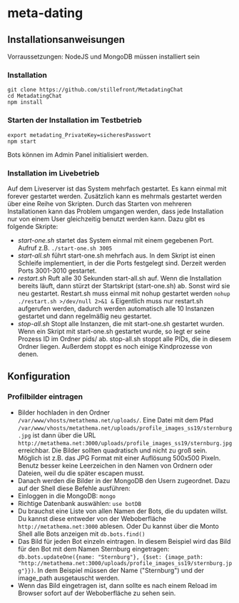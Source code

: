 # meta-dating

## Installationsanweisungen

Vorraussetzungen: NodeJS und MongoDB müssen installiert sein

### Installation

```
git clone https://github.com/stillefront/MetadatingChat
cd MetadatingChat
npm install
```

### Starten der Installation im Testbetrieb

```
export metadating_PrivateKey=sicheresPasswort
npm start
```

Bots können im Admin Panel initialisiert werden. 

### Installation im Livebetrieb

Auf dem Liveserver ist das System mehrfach gestartet. Es kann einmal mit forever gestartet werden. Zusätzlich kann es mehrmals gestartet werden über eine Reihe von Skripten. Durch das Starten von mehreren Installationen kann das Problem umgangen werden, dass jede Installation nur von einem User gleichzeitig benutzt werden kann. Dazu gibt es folgende Skripte:

* *start-one.sh* startet das System einmal mit einem gegebenen Port. Aufruf z.B. `./start-one.sh 3005`
* *start-all.sh* führt start-one.sh mehrfach aus. In dem Skript ist einen Schleife implementiert, in der die Ports festgelegt sind. Derzeit werden Ports 3001-3010 gestartet.
* *restart.sh* Ruft alle 30 Sekunden start-all.sh auf. Wenn die Installation bereits läuft, dann stürzt der Startskript (start-one.sh) ab. Sonst wird sie neu gestartet. Restart.sh muss einmal mit nohup gestartet werden `nohup ./restart.sh >/dev/null 2>&1 &` Eigentlich muss nur restart.sh aufgerufen werden, dadurch werden automatisch alle 10 Instanzen gestartet und dann regelmäßig neu gestartet.
* *stop-all.sh* Stopt alle Instanzen, die mit start-one.sh gestartet wurden. Wenn ein Skript mit start-one.sh gestartet wurde, so legt er seine Prozess ID im Ordner pids/ ab. stop-all.sh stoppt alle PIDs, die in diesem Ordner liegen. Außerdem stoppt es noch einige Kindprozesse von denen.

## Konfiguration

### Profilbilder eintragen

* Bilder hochladen in den Ordner `/var/www/vhosts/metathema.net/uploads/`. Eine Datei mit dem Pfad `/var/www/vhosts/metathema.net/uploads/profile_images_ss19/sternburg.jpg` ist dann über die URL `http://metathema.net:3000/uploads/profile_images_ss19/sternburg.jpg` erreichbar. Die Bilder sollten quadratisch und nicht zu groß sein. Möglich ist z.B. das JPG Format mit einer Auflösung 500x500 Pixeln. Benutz besser keine Leerzeichen in den Namen von Ordnern oder Dateien, weil du die später escapen musst.
* Danach werden die Bilder in der MongoDB den Usern zugeordnet. Dazu auf der Shell diese Befehle ausführen:
* Einloggen in die MongoDB: `mongo`
* Richtige Datenbank auswählen: `use botDB`
* Du brauchst eine Liste von allen Namen der Bots, die du updaten willst. Du kannst diese entweder von der Weboberfläche `http://metathema.net:3000` ablesen. Oder Du kannst über die Monto Shell alle Bots anzeigen mit `db.bots.find()`
* Das Bild für jeden Bot einzeln eintragen. In diesem Beispiel wird das Bild für den Bot mit dem Namen Sternburg eingetragen: `db.bots.updateOne({name: "Sternburg"}, {$set: {image_path: "http://metathema.net:3000/uploads/profile_images_ss19/sternburg.jpg"}})`. In dem Beispiel müssen der Name ("Sternburg") und der image_path ausgetauscht werden. 
* Wenn das Bild eingetragen ist, dann sollte es nach einem Reload im Browser sofort auf der Weboberfläche zu sehen sein.
